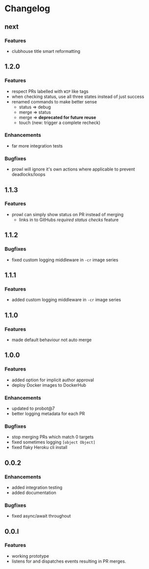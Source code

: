 # Changelog

## next

### Features
- clubhouse title smart reformatting


## 1.2.0

### Features
- respect PRs labelled with `WIP` like tags
- when checking status, use all three states instead of just success
- renamed commands to make better sense
  - status => debug
  - merge => status
  - merge => **deprecated for future reuse**
  - touch (new: trigger a complete recheck)

### Enhancements
- far more integration tests

### Bugfixes
- prowl will ignore it's own actions where applicable to prevent deadlocks/loops

## 1.1.3

### Features
- prowl can simply show status on PR instead of merging
  - links in to GitHubs *required status checks* feature

## 1.1.2

### Bugfixes
- fixed custom logging middleware in `-cr` image series

## 1.1.1

### Features
- added custom logging middleware in `-cr` image series

## 1.1.0

### Features
- made default behaviour not auto merge

## 1.0.0

### Features
- added option for implicit author approval
- deploy Docker images to DockerHub

### Enhancements
- updated to probot@7
- better logging metadata for each PR

### Bugfixes
- stop merging PRs which match 0 targets
- fixed sometimes logging `[object Object]`
- fixed flaky Heroku cli install

## 0.0.2

### Enhancements
- added integration testing
- added documentation

### Bugfixes
- fixed async/await throughout

## 0.0.l

### Features
- working prototype
- listens for and dispatches events resulting in PR merges.